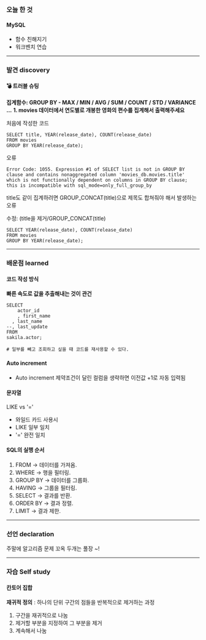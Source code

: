 



### 오늘 한 것

#### MySQL

- 함수 친해지기
- 워크벤치 연습
  
  
***


### 발견 discovery

#### 💣 트러블 슈팅

**집계함수: GROUP BY - MAX / MIN / AVG / SUM / COUNT / STD / VARIANCE ...** 
**1. movies 데이터에서 연도별로 개봉한 영화의 편수를 집계해서 출력해주세요**

처음에 작성한 코드

    SELECT title, YEAR(release_date), COUNT(release_date)
    FROM movies
    GROUP BY YEAR(release_date);

오류

    Error Code: 1055. Expression #1 of SELECT list is not in GROUP BY clause and contains nonaggregated column 'movies_db.movies.title' which is not functionally dependent on columns in GROUP BY clause; this is incompatible with sql_mode=only_full_group_by

title도 같이 집계하려면 GROUP_CONCAT(title)으로 제목도 합쳐줘야 해서 발생하는 오류

수정: (title을 제거/GROUP_CONCAT(title)

    SELECT YEAR(release_date), COUNT(release_date)
    FROM movies
    GROUP BY YEAR(release_date);





***


### 배운점 learned

#### 코드 작성 방식

**빠른 속도로 값을 추출해내는 것이 관건**

    SELECT
    	actor_id
    	, first_name
      , last_name
    --, last_update
    FROM
    sakila.actor;
    
    # 일부를 빼고 조회하고 싶을 때 코드를 재사용할 수 있다.



#### Auto increment

- Auto increment 제약조건이 달린 컬럼을 생략하면 이전값 +1로 자동 입력됨


#### 문자열

LIKE vs '='

- 와일드 카드 사용시
- LIKE 일부 일치
- '=' 완전 일치


#### SQL의 실행 순서

1. FROM → 데이터를 가져옴.
2. WHERE → 행을 필터링.
3. GROUP BY → 데이터를 그룹화.
4. HAVING → 그룹을 필터링.
5. SELECT → 결과를 반환.
6. ORDER BY → 결과 정렬.
7. LIMIT → 결과 제한.

   
***

### 선언 declaration

주말에 알고리즘 문제 꼬옥 두개는 풀장 ~!

***

### 자습 Self study

#### 칸토어 집합

**재귀적 정의** : 하나의 단위 구간의 점들을 반복적으로 제거하는 과정

1) 구간을 재귀적으로 나눔
2) 제거할 부분을 지정하여 그 부분을 제거
3) 계속해서 나눔


